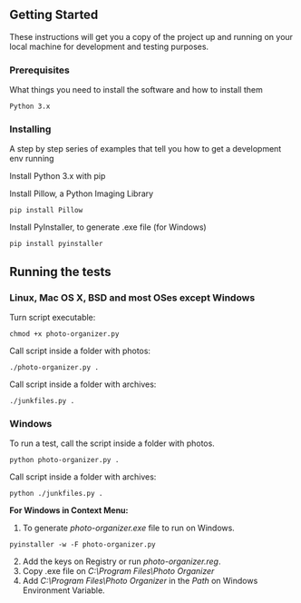 ## Getting Started

These instructions will get you a copy of the project up and running on your local machine for development and testing purposes.

### Prerequisites

What things you need to install the software and how to install them

```
Python 3.x
```

### Installing

A step by step series of examples that tell you how to get a development env running

Install Python 3.x with pip

Install Pillow, a Python Imaging Library

```
pip install Pillow
```

Install PyInstaller, to generate .exe file (for Windows)

```
pip install pyinstaller
```


## Running the tests

### Linux, Mac OS X, BSD and most OSes except Windows
Turn script executable:

```
chmod +x photo-organizer.py
```

Call script inside a folder with photos:

```
./photo-organizer.py .
```

Call script inside a folder with archives:
```
./junkfiles.py .
```

### Windows

To run a test, call the script inside a folder with photos.

```
python photo-organizer.py .
```

Call script inside a folder with archives:
```
python ./junkfiles.py .
```

**For Windows in Context Menu:**

1. To generate *photo-organizer.exe* file to run on Windows.

```
pyinstaller -w -F photo-organizer.py
```

2. Add the keys on Registry or run *photo-organizer.reg*.
3. Copy .exe file on *C:\Program Files\Photo Organizer*
4. Add *C:\Program Files\Photo Organizer* in the *Path* on Windows Environment Variable.
